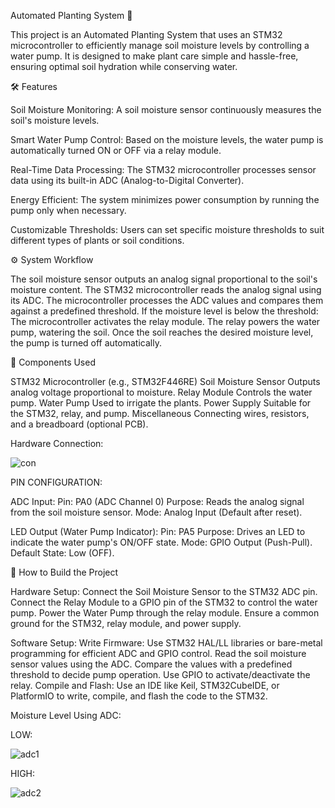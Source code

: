 Automated Planting System 🌱

This project is an Automated Planting System that uses an STM32 microcontroller to efficiently manage soil moisture levels by controlling a water pump. It is designed to make plant care simple and hassle-free, ensuring optimal soil hydration while conserving water.

🛠 Features

Soil Moisture Monitoring:
A soil moisture sensor continuously measures the soil's moisture levels.

Smart Water Pump Control:
Based on the moisture levels, the water pump is automatically turned ON or OFF via a relay module.

Real-Time Data Processing:
The STM32 microcontroller processes sensor data using its built-in ADC (Analog-to-Digital Converter).

Energy Efficient:
The system minimizes power consumption by running the pump only when necessary.

Customizable Thresholds:
Users can set specific moisture thresholds to suit different types of plants or soil conditions.

⚙️ System Workflow

The soil moisture sensor outputs an analog signal proportional to the soil's moisture content.
The STM32 microcontroller reads the analog signal using its ADC.
The microcontroller processes the ADC values and compares them against a predefined threshold.
If the moisture level is below the threshold:
The microcontroller activates the relay module.
The relay powers the water pump, watering the soil.
Once the soil reaches the desired moisture level, the pump is turned off automatically.

🛒 Components Used

STM32 Microcontroller
(e.g., STM32F446RE)
Soil Moisture Sensor
Outputs analog voltage proportional to moisture.
Relay Module
Controls the water pump.
Water Pump
Used to irrigate the plants.
Power Supply
Suitable for the STM32, relay, and pump.
Miscellaneous
Connecting wires, resistors, and a breadboard (optional PCB).

Hardware Connection:

![con](https://github.com/user-attachments/assets/52c02b7b-4c1d-4ce8-bbb7-8cfca03ee723)

PIN CONFIGURATION:

ADC Input:
Pin: PA0 (ADC Channel 0)
Purpose: Reads the analog signal from the soil moisture sensor.
Mode: Analog Input (Default after reset).

LED Output (Water Pump Indicator):
Pin: PA5
Purpose: Drives an LED to indicate the water pump's ON/OFF state.
Mode: GPIO Output (Push-Pull).
Default State: Low (OFF).

🔧 How to Build the Project

Hardware Setup:
Connect the Soil Moisture Sensor to the STM32 ADC pin.
Connect the Relay Module to a GPIO pin of the STM32 to control the water pump.
Power the Water Pump through the relay module.
Ensure a common ground for the STM32, relay module, and power supply.

Software Setup:
Write Firmware:
Use STM32 HAL/LL libraries or bare-metal programming for efficient ADC and GPIO control.
Read the soil moisture sensor values using the ADC.
Compare the values with a predefined threshold to decide pump operation.
Use GPIO to activate/deactivate the relay.
Compile and Flash:
Use an IDE like Keil, STM32CubeIDE, or PlatformIO to write, compile, and flash the code to the STM32.

Moisture Level Using ADC:

LOW:

![adc1](https://github.com/user-attachments/assets/3dd85ca5-d33f-4989-aed1-2662836379da)

HIGH:

![adc2](https://github.com/user-attachments/assets/f2ba2261-8925-4161-9367-b6f1af0cafe7)



